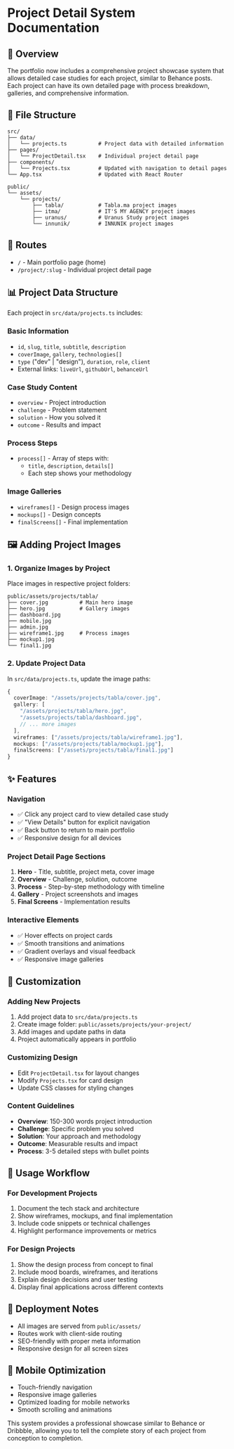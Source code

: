 # Project Detail System Documentation

## 🎯 Overview
The portfolio now includes a comprehensive project showcase system that allows detailed case studies for each project, similar to Behance posts. Each project can have its own detailed page with process breakdown, galleries, and comprehensive information.

## 📁 File Structure
```
src/
├── data/
│   └── projects.ts          # Project data with detailed information
├── pages/
│   └── ProjectDetail.tsx    # Individual project detail page
├── components/
│   └── Projects.tsx         # Updated with navigation to detail pages
└── App.tsx                  # Updated with React Router

public/
└── assets/
    └── projects/
        ├── tabla/           # Tabla.ma project images
        ├── itma/            # IT'S MY AGENCY project images
        ├── uranus/          # Uranus Study project images
        └── innunik/         # INNUNIK project images
```

## 🔗 Routes
- `/` - Main portfolio page (home)
- `/project/:slug` - Individual project detail page

## 📊 Project Data Structure
Each project in `src/data/projects.ts` includes:

### Basic Information
- `id`, `slug`, `title`, `subtitle`, `description`
- `coverImage`, `gallery`, `technologies[]`
- `type` ("dev" | "design"), `duration`, `role`, `client`
- External links: `liveUrl`, `githubUrl`, `behanceUrl`

### Case Study Content
- `overview` - Project introduction
- `challenge` - Problem statement
- `solution` - How you solved it
- `outcome` - Results and impact

### Process Steps
- `process[]` - Array of steps with:
  - `title`, `description`, `details[]`
  - Each step shows your methodology

### Image Galleries
- `wireframes[]` - Design process images
- `mockups[]` - Design concepts
- `finalScreens[]` - Final implementation

## 🖼️ Adding Project Images

### 1. Organize Images by Project
Place images in respective project folders:
```
public/assets/projects/tabla/
├── cover.jpg          # Main hero image
├── hero.jpg           # Gallery images
├── dashboard.jpg
├── mobile.jpg
├── admin.jpg
├── wireframe1.jpg     # Process images
├── mockup1.jpg
└── final1.jpg
```

### 2. Update Project Data
In `src/data/projects.ts`, update the image paths:
```typescript
{
  coverImage: "/assets/projects/tabla/cover.jpg",
  gallery: [
    "/assets/projects/tabla/hero.jpg",
    "/assets/projects/tabla/dashboard.jpg",
    // ... more images
  ],
  wireframes: ["/assets/projects/tabla/wireframe1.jpg"],
  mockups: ["/assets/projects/tabla/mockup1.jpg"],
  finalScreens: ["/assets/projects/tabla/final1.jpg"]
}
```

## ✨ Features

### Navigation
- ✅ Click any project card to view detailed case study
- ✅ "View Details" button for explicit navigation
- ✅ Back button to return to main portfolio
- ✅ Responsive design for all devices

### Project Detail Page Sections
1. **Hero** - Title, subtitle, project meta, cover image
2. **Overview** - Challenge, solution, outcome
3. **Process** - Step-by-step methodology with timeline
4. **Gallery** - Project screenshots and images
5. **Final Screens** - Implementation results

### Interactive Elements
- ✅ Hover effects on project cards
- ✅ Smooth transitions and animations
- ✅ Gradient overlays and visual feedback
- ✅ Responsive image galleries

## 🎨 Customization

### Adding New Projects
1. Add project data to `src/data/projects.ts`
2. Create image folder: `public/assets/projects/your-project/`
3. Add images and update paths in data
4. Project automatically appears in portfolio

### Customizing Design
- Edit `ProjectDetail.tsx` for layout changes
- Modify `Projects.tsx` for card design
- Update CSS classes for styling changes

### Content Guidelines
- **Overview**: 150-300 words project introduction
- **Challenge**: Specific problem you solved
- **Solution**: Your approach and methodology
- **Outcome**: Measurable results and impact
- **Process**: 3-5 detailed steps with bullet points

## 🔄 Usage Workflow

### For Development Projects
1. Document the tech stack and architecture
2. Show wireframes, mockups, and final implementation
3. Include code snippets or technical challenges
4. Highlight performance improvements or metrics

### For Design Projects
1. Show the design process from concept to final
2. Include mood boards, wireframes, and iterations
3. Explain design decisions and user testing
4. Display final applications across different contexts

## 🚀 Deployment Notes
- All images are served from `public/assets/`
- Routes work with client-side routing
- SEO-friendly with proper meta information
- Responsive design for all screen sizes

## 📱 Mobile Optimization
- Touch-friendly navigation
- Responsive image galleries
- Optimized loading for mobile networks
- Smooth scrolling and animations

This system provides a professional showcase similar to Behance or Dribbble, allowing you to tell the complete story of each project from conception to completion.
